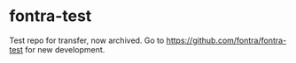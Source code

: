 # fontra-test
Test repo for transfer, now archived.
Go to <https://github.com/fontra/fontra-test> for new development.
